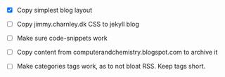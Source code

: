 
- [x] Copy simplest blog layout
- [ ] Copy jimmy.charnley.dk CSS to jekyll blog
- [ ] Make sure code-snippets work
- [ ] Copy content from computerandchemistry.blogspot.com to archive it
- [ ] Make categories tags work, as to not bloat RSS. Keep tags short.

